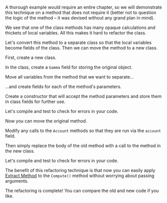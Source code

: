 A thorough example would require an entire chapter, so we will demonstrate this technique on a method that does not require it (better not to question the logic of the method – it was devised without any grand plan in mind).

We see that one of the class methods has many opaque calculations and thickets of local variables. All this makes it hard to refactor the class.

Let's convert this method to a separate class so that the local variables become fields of the class. Then we can move the method to a new class.

First, create a new class.

In the class, create a <code>Gamma</code> field for storing the original object.

Move all variables from the method that we want to separate…

...and create fields for each of the method's parameters.

Create a constructor that will accept the method parameters and store them in class fields for further use.

Let's compile and test to check for errors in your code.

Now you can move the original method.

Modify any calls to the <code>Account</code> methods so that they are run via the <code>account</code> field.

Then simply replace the body of the old method with a call to the method in the new class.

Let's compile and test to check for errors in your code.

The benefit of this refactoring technique is that now you can easily apply <a href="/extract-method">Extract Method</a> to the <code>Compute()</code> method without worrying about passing arguments.

The refactoring is complete! You can compare the old and new code if you like.